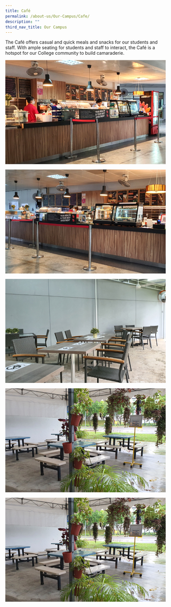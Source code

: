 ```yaml
---
title: Café
permalink: /about-us/Our-Campus/Cafe/
description: ""
third_nav_title: Our Campus
---
```

The Café offers casual and quick meals and snacks for our students and staff. With ample seating for students and staff to interact, the Café is a hotspot for our College community to build camaraderie.

![](/images/cafe1.jpeg)

![](/images/cafe2.jpeg)

![](/images/cafe3.jpeg)

![](/images/cafe5.jpeg)

![](/images/cafe5.jpeg)
